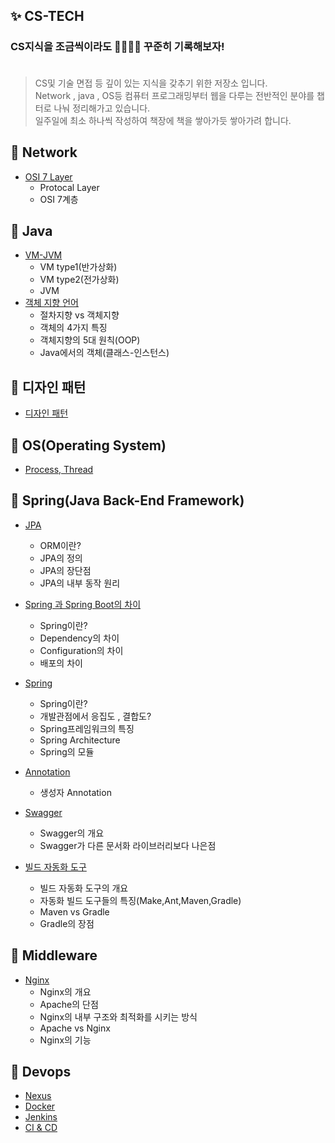 ## ✨ CS-TECH

### CS지식을 조금씩이라도 🧑🏻‍🌾🌱 꾸준히 기록해보자! <br><br>

> CS및 기술 면접 등 깊이 있는 지식을 갖추기 위한 저장소 입니다.<br>
> Network , java , OS등 컴퓨터 프로그래밍부터 웹을 다루는 전반적인 분야를 챕터로 나눠 정리해가고 있습니다. <br>
> 일주일에 최소 하나씩 작성하여 책장에 책을 쌓아가듯 쌓아가려 합니다.

## 📒 Network
  - [OSI 7 Layer](https://github.com/alstjq8251/Cs-tech/blob/main/%EA%B0%9C%EB%85%90/OSI%207%EA%B3%84%EC%B8%B5/%EC%BB%B4%ED%93%A8%ED%84%B0%20%EB%84%A4%ED%8A%B8%EC%9B%8C%ED%81%AC%20%20Network%20Architecutre.md)
    - Protocal Layer 
    - OSI 7계층

## 📒 Java
- [VM-JVM](https://github.com/alstjq8251/Cs-tech/blob/main/%EA%B0%9C%EB%85%90/JVM/JVM.md)
  - VM type1(반가상화)
  - VM type2(전가상화)
  - JVM
- [객체 지향 언어](https://github.com/alstjq8251/Cs-tech/blob/main/%EA%B0%9C%EB%85%90/%EA%B0%9D%EC%B2%B4/%EA%B0%9D%EC%B2%B4.md)
  - 절차지향 vs 객체지향
  - 객체의 4가지 특징
  - 객체지향의 5대 원칙(OOP)
  - Java에서의 객체(클래스-인스턴스)

## 📒 디자인 패턴
- [디자인 패턴](https://github.com/alstjq8251/Cs-tech/blob/main/%EA%B0%9C%EB%85%90/%EA%B0%9D%EC%B2%B4/%EB%94%94%EC%9E%90%EC%9D%B8%20%ED%8C%A8%ED%84%B4.md)

## 📒 OS(Operating System)
- [Process, Thread](https://github.com/alstjq8251/Cs-tech/blob/main/%EA%B0%9C%EB%85%90/OS/Process%20Thread.md)

## 📒 Spring(Java Back-End Framework)
  - [JPA](https://github.com/alstjq8251/Cs-tech/blob/main/%EA%B0%9C%EB%85%90/spring/JPA.md)
    - ORM이란?
    - JPA의 정의
    - JPA의 장단점
    - JPA의 내부 동작 원리
    
  - [Spring 과 Spring Boot의 차이](https://github.com/alstjq8251/Cs-tech/blob/main/%EA%B0%9C%EB%85%90/spring/Spring%20%EA%B3%BC%20Spring%20Boot%EC%9D%98%20%EC%B0%A8%EC%9D%B4.md)
    - Spring이란?
    - Dependency의 차이
    - Configuration의 차이
    - 배포의 차이
    
  - [Spring](https://github.com/alstjq8251/Cs-tech/blob/main/%EA%B0%9C%EB%85%90/spring/Spring.md)
    - Spring이란?
    - 개발관점에서 응집도 , 결합도?
    - Spring프레임워크의 특징
    - Spring Architecture
    - Spring의 모듈
    
  - [Annotation](https://github.com/alstjq8251/Cs-tech/blob/main/%EA%B0%9C%EB%85%90/spring/annotation.md)
    - 생성자 Annotation
    
  - [Swagger](https://github.com/alstjq8251/Cs-tech/blob/main/%EA%B0%9C%EB%85%90/spring/swagger.md)
    - Swagger의 개요
    - Swagger가 다른 문서화 라이브러리보다 나은점
    
  - [빌드 자동화 도구](https://github.com/alstjq8251/Cs-tech/blob/main/%EA%B0%9C%EB%85%90/spring/%EB%B9%8C%EB%93%9C%20%EC%9E%90%EB%8F%99%ED%99%94%20%EB%8F%84%EA%B5%AC.md)
    - 빌드 자동화 도구의 개요
    - 자동화 빌드 도구들의 특징(Make,Ant,Maven,Gradle)
    - Maven vs Gradle
    - Gradle의 장점

## 📒 Middleware
  - [Nginx](https://github.com/alstjq8251/Cs-tech/blob/main/%EA%B0%9C%EB%85%90/devops/Nginx.md)
    - Nginx의 개요
    - Apache의 단점
    - Nginx의 내부 구조와 최적화를 시키는 방식
    - Apache vs Nginx
    - Nginx의 기능

## 📒 Devops
  - [Nexus](https://github.com/alstjq8251/Cs-tech/blob/main/%EA%B0%9C%EB%85%90/devops/Nexus.md)
  - [Docker](https://github.com/alstjq8251/Cs-tech/blob/main/%EA%B0%9C%EB%85%90/devops/%EB%8F%84%EC%BB%A4.md)
  - [Jenkins](https://github.com/alstjq8251/Cs-tech/blob/main/%EA%B0%9C%EB%85%90/devops/jenkins.md)
  - [CI & CD](https://github.com/alstjq8251/Cs-tech/blob/main/%EA%B0%9C%EB%85%90/devops/CI%26CD.md)
     
